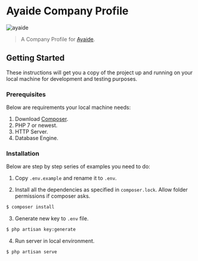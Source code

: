 # Ayaide Company Profile

![ayaide](https://raw.githubusercontent.com/tekindo-com/AyaideCompanyProfile/master/AyaideBanner.jpg)

> A Company Profile for [Ayaide](https://ayaide.com).

## Getting Started

These instructions will get you a copy of the project up and running on your local machine for development and testing purposes.

### Prerequisites

Below are requirements your local machine needs:
1. Download [Composer](http://getcomposer.org/doc/00-intro.md).
2. PHP 7 or newest.
3. HTTP Server.
4. Database Engine.

### Installation

Below are step by step series of examples you need to do:
1. Copy `.env.example` and rename it to `.env`.

2. Install all the dependencies as specified in `composer.lock`. Allow folder permissions if composer asks.

```bash
$ composer install
```

3. Generate new key to `.env` file.

```bash
$ php artisan key:generate
```

4. Run server in local environment.

```bash
$ php artisan serve
```
